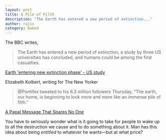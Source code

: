 ```yaml
---
layout: post
title: A Pile of Filth
description: "The Earth has entered a new period of extinction..."
author: rajiv
category: baked
---
```


The BBC writes,  

>The Earth has entered a new period of extinction, a study by three US universities has concluded, and humans could be among the first casualties.

[Earth 'entering new extinction phase' - US study](http://www.bbc.co.uk/news/science-environment-33209548)

Elizabeth Kolbert, writing for The New Yorker

>@Pontifex tweeted to his 6.3 million followers Thursday, “The earth, our home, is beginning to look more and more like an immense pile of filth.”

[A Papal Message That Spares No One](http://www.newyorker.com/news/daily-comment/a-papal-message-that-spares-no-one-climate-change-encyclical)

 You have to seriously wonder what is it going to take for people to wake up to all the destruction we cause and to do something about it. Man has this idea about being _entitled_ to whatever he wants—but at what price?